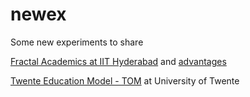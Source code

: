 # newex
Some new experiments to share  

[Fractal Academics at IIT Hyderabad](https://ee.iith.ac.in/assets/docs/Fractal%20Academic%20Booklet_v2e.pdf) and [advantages](https://iith.ac.in/academics/iith-advantages/)  

[Twente Education Model - TOM](https://www.utwente.nl/en/education/about-our-education/) at University of Twente  



